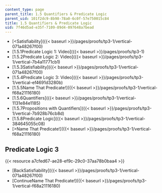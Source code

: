 ```yaml
---
content_type: page
parent_title: 1.5 Quantifiers & Predicate Logic
parent_uid: 101f2dc9-8b98-78a0-6c0f-57e750015c84
title: 1.5 Quantifiers & Predicate Logic
uid: 7f46d5ad-e35f-7109-89d4-097648a7bead
---
```


*   [<Satisfiability]({{< baseurl >}}/pages/proofs/tp3-1/vertical-071a48267f00)
*   [1.5.1Predicate Logic 1: Video]({{< baseurl >}}/pages/proofs/tp3-1)
*   [1.5.2Predicate Logic 2: Video]({{< baseurl >}}/pages/proofs/tp3-1/vertical-7b4a11771cb1)
*   [1.5.3Satisfiability]({{< baseurl >}}/pages/proofs/tp3-1/vertical-071a48267f00)
*   [1.5.4Predicate Logic 3: Video]({{< baseurl >}}/pages/proofs/tp3-1/vertical-ef4691d3280b)
*   [1.5.5Name That Predicate!]({{< baseurl >}}/pages/proofs/tp3-1/vertical-f68a21116180)
*   [1.5.6Quantifiers]({{< baseurl >}}/pages/proofs/tp3-1/vertical-1131e84e1185)
*   [1.5.7Propositions with Quantifiers]({{< baseurl >}}/pages/proofs/tp3-1/vertical-7b928b76cb8d)
*   [1.5.8Predicate Logic]({{< baseurl >}}/pages/proofs/tp3-1/vertical-384645055c08)
*   [\>Name That Predicate!]({{< baseurl >}}/pages/proofs/tp3-1/vertical-f68a21116180)

Predicate Logic 3
-----------------

{{< resource a7cfed67-ae28-ef9c-29c0-37aa78b0baa4 >}}

*   [BackSatisfiability]({{< baseurl >}}/pages/proofs/tp3-1/vertical-071a48267f00)
*   [ContinueName That Predicate!]({{< baseurl >}}/pages/proofs/tp3-1/vertical-f68a21116180)